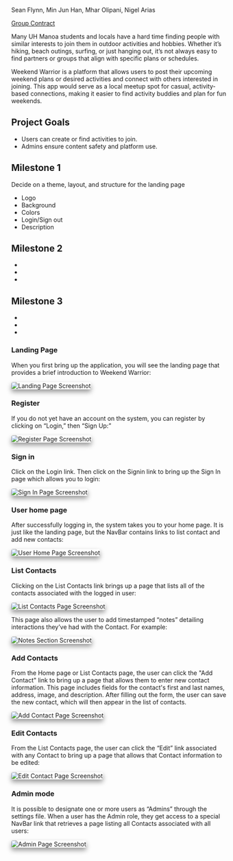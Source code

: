 Sean Flynn, Min Jun Han, Mhar Olipani, Nigel Arias

[Group Contract](https://docs.google.com/document/d/11WCz0wKi_EQwpVjwTQwwox7MkSHgHivBXGg_-en4Drg/edit?tab=t.0)

Many UH Manoa students and locals have a hard time finding people with similar interests to join them in outdoor activities and hobbies. Whether it’s hiking, beach outings, surfing, or just hanging out, it’s not always easy to find partners or groups that align with specific plans or schedules.

Weekend Warrior is a platform that allows users to post their upcoming weekend plans or desired activities and connect with others interested in joining. This app would serve as a local meetup spot for casual, activity-based connections, making it easier to find activity buddies and plan for fun weekends.

## Project Goals

- Users can create or find activities to join.
- Admins ensure content safety and platform use.

## Milestone 1

Decide on a theme, layout, and structure for the landing page
- Logo
- Background
- Colors
- Login/Sign out
- Description

## Milestone 2

- 
- 
- 

## Milestone 3

- 
- 
- 



### Landing Page

When you first bring up the application, you will see the landing page that provides a brief introduction to Weekend Warrior:

<img src="doc/landing.png" style="box-shadow: 0px 6px 12px rgba(0, 0, 0, 0.4); border-radius: 4px;" alt="Landing Page Screenshot">

### Register
If you do not yet have an account on the system, you can register by clicking on “Login,” then “Sign Up:”

<img src="doc/signup.png" style="box-shadow: 0px 6px 12px rgba(0, 0, 0, 0.4); border-radius: 4px;" alt="Register Page Screenshot">

### Sign in
Click on the Login link. Then click on the Signin link to bring up the Sign In page which allows you to login:

<img src="doc/signin.png" style="box-shadow: 0px 6px 12px rgba(0, 0, 0, 0.4); border-radius: 4px;" alt="Sign In Page Screenshot">

### User home page
After successfully logging in, the system takes you to your home page. It is just like the landing page, but the NavBar contains links to list contact and add new contacts:

<img src="doc/userpage.png" style="box-shadow: 0px 6px 12px rgba(0, 0, 0, 0.4); border-radius: 4px;" alt="User Home Page Screenshot">

### List Contacts
Clicking on the List Contacts link brings up a page that lists all of the contacts associated with the logged in user:

<img src="doc/contacts.png" style="box-shadow: 0px 6px 12px rgba(0, 0, 0, 0.4); border-radius: 4px;" alt="List Contacts Page Screenshot">

This page also allows the user to add timestamped “notes” detailing interactions they’ve had with the Contact. For example:

<img src="doc/note.png" style="box-shadow: 0px 6px 12px rgba(0, 0, 0, 0.4); border-radius: 4px;" alt="Notes Section Screenshot">

### Add Contacts
From the Home page or List Contacts page, the user can click the "Add Contact" link to bring up a page that allows them to enter new contact information. This page includes fields for the contact's first and last names, address, image, and description. After filling out the form, the user can save the new contact, which will then appear in the list of contacts.

<img src="doc/add.png" style="box-shadow: 0px 6px 12px rgba(0, 0, 0, 0.4); border-radius: 4px;" alt="Add Contact Page Screenshot">

### Edit Contacts
From the List Contacts page, the user can click the “Edit” link associated with any Contact to bring up a page that allows that Contact information to be edited:

<img src="doc/edit.png" style="box-shadow: 0px 6px 12px rgba(0, 0, 0, 0.4); border-radius: 4px;" alt="Edit Contact Page Screenshot">

### Admin mode
It is possible to designate one or more users as “Admins” through the settings file. When a user has the Admin role, they get access to a special NavBar link that retrieves a page listing all Contacts associated with all users:

<img src="doc/admin.png" style="box-shadow: 0px 6px 12px rgba(0, 0, 0, 0.4); border-radius: 4px;" alt="Admin Page Screenshot">
